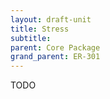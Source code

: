 ```yaml
---
layout: draft-unit
title: Stress
subtitle: 
parent: Core Package
grand_parent: ER-301
---
```


TODO
